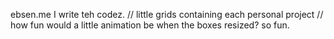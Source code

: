 ebsen.me
I write teh codez.
// little grids containing each personal project
// how fun would a little animation be when the boxes resized? so fun.
